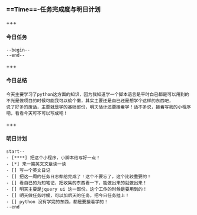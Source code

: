 ### ==Time==-任务完成度与明日计划

+++
#### 今日任务
    --begin--
    --end--
+++
#### 今日总结

    今天主要学习了python这方面的知识，因为我知道学一个脚本语言是平时自已都是可以用到的
    不光是做项目的时候可能我可以偷个懒，其实主要还是自已还是想学个这样的东西吧，
    说了好多的废话，主要就是学的基础部份，明天估计还要接着学！话不多说，接着写我的小程序吧，看看今天可不可以写成吧！

+++
#### 明日计划
    start--
    - [****] 把这个小程序，小脚本给写好一点！
    - [*] 来一篇英文文章读一读
    - [] 写一个英文日记
    - [] 把这一周的任务日志都给完成了！这个不要忘了，这个比较重要的！
    - [] 看自已的为知笔记，把收集的东西看一下，能做出来的就做出来！
    - [] 明天主要是jquery ui 这一部份。这个工作的时候是要用到的！
    - [] 明天做任务时候，可以加后天的任务，把今日任务挂上！
    - [] python 没有学完的东西，都是要接着学的！
    --end
